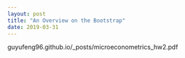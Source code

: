 ```yaml
---
layout: post
title: "An Overview on the Bootstrap"
date: 2019-03-31
---
```

guyufeng96.github.io/_posts/microeconometrics_hw2.pdf
